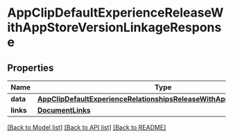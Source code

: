 # AppClipDefaultExperienceReleaseWithAppStoreVersionLinkageResponse

## Properties
Name | Type | Description | Notes
------------ | ------------- | ------------- | -------------
**data** | [**AppClipDefaultExperienceRelationshipsReleaseWithAppStoreVersionData**](AppClipDefaultExperienceRelationshipsReleaseWithAppStoreVersionData.md) |  | 
**links** | [**DocumentLinks**](DocumentLinks.md) |  | 

[[Back to Model list]](../README.md#documentation-for-models) [[Back to API list]](../README.md#documentation-for-api-endpoints) [[Back to README]](../README.md)


